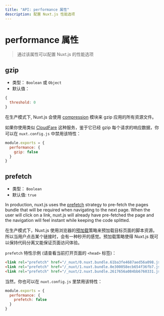 ```yaml
---
title: "API: performance 属性"
description: 配置 Nuxt.js 性能选项
---
```


# performance 属性

> 通过该属性可以配置 Nuxt.js 的性能选项

## gzip

- 类型： `Boolean` 或 `Object`
- 默认值：

```js
{
  threshold: 0
}
```

在生产模式下, Nuxt.js 会使用 [compression](https://github.com/expressjs/compression) 模块来 gzip 应用的所有资源文件。

如果你使用类似 [CloudFare](https://www.cloudflare.com/) 这种服务，鉴于它已经 gzip 每个请求的响应数据，你可以在 `nuxt.config.js` 中禁用该特性：
```js
module.exports = {
  performance: {
    gzip: false
  }
}
```

## prefetch

- 类型： `Boolean`
- 默认值: `true`

In production, nuxt.js uses the [prefetch](https://www.w3.org/TR/resource-hints/#dfn-prefetch) strategy to pre-fetch the pages bundle that will be required when navigating to the next page. When the user will click on a link, nuxt.js will already have pre-fetched the page and the navigation will feel instant while keeping the code splitted.

在生产模式下，Nuxt.js 使用浏览器的[预加载](https://www.w3.org/TR/resource-hints/#dfn-prefetch)策略来预加载目标页面的脚本资源。所以当用户点击某个链接时，会有一种秒开的感觉。预加载策略使得 Nuxt.js 既可以保持代码分离又能保证页面访问体验。

`prefetch` 特性示例 (请查看当前打开页面的 `<head>` 标签)：
```html
<link rel="prefetch" href="/_nuxt/0.nuxt.bundle.61ba3fe4687aed56a098.js">
<link rel="prefetch" href="/_nuxt/1.nuxt.bundle.0e300058ecb654f36fb7.js">
<link rel="prefetch" href="/_nuxt/2.nuxt.bundle.2617656a084bb6760331.js">
```

当然，你也可以在 `nuxt.config.js` 里禁用该特性：

```js
module.exports = {
  performance: {
    prefetch: false
  }
}
```
